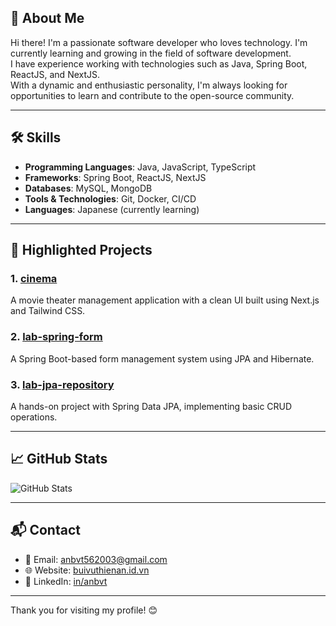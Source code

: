 ## 💼 About Me

Hi there! I'm a passionate software developer who loves technology. I'm currently learning and growing in the field of software development.  
I have experience working with technologies such as Java, Spring Boot, ReactJS, and NextJS.  
With a dynamic and enthusiastic personality, I'm always looking for opportunities to learn and contribute to the open-source community.

---

## 🛠️ Skills

- **Programming Languages**: Java, JavaScript, TypeScript  
- **Frameworks**: Spring Boot, ReactJS, NextJS  
- **Databases**: MySQL, MongoDB  
- **Tools & Technologies**: Git, Docker, CI/CD  
- **Languages**: Japanese (currently learning)  

---

## 📂 Highlighted Projects

### 1. [cinema](https://github.com/anbvt/cinema)  
A movie theater management application with a clean UI built using Next.js and Tailwind CSS.

### 2. [lab-spring-form](https://github.com/anbvt/lab-spring-form)  
A Spring Boot-based form management system using JPA and Hibernate.

### 3. [lab-jpa-repository](https://github.com/anbvt/lab-jpa-repository)  
A hands-on project with Spring Data JPA, implementing basic CRUD operations.

---

## 📈 GitHub Stats

![GitHub Stats](https://github-readme-stats.vercel.app/api?username=anbvt&show_icons=true&hide_title=true&count_private=true&hide=prs)

---

## 📬 Contact

- 📧 Email: [anbvt562003@gmail.com](mailto:anbvt562003@gmail.com)  
- 🌐 Website: [buivuthienan.id.vn](https://buivuthienan.id.vn/)  
- 🔗 LinkedIn: [in/anbvt](https://www.linkedin.com/in/anbvt)  

---

Thank you for visiting my profile! 😊
